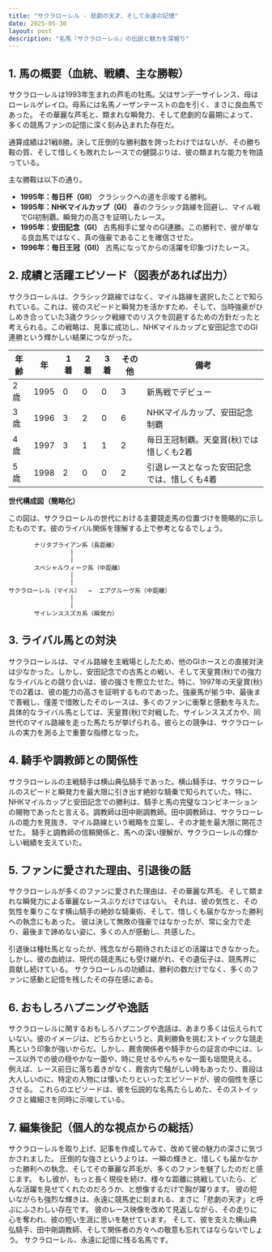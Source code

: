 ```yaml
---
title: "サクラローレル - 悲劇の天才、そして永遠の記憶"
date: 2025-05-30
layout: post
description: "名馬『サクラローレル』の伝説と魅力を深堀り"
---
```


## 1. 馬の概要（血統、戦績、主な勝鞍）

サクラローレルは1993年生まれの芦毛の牡馬。父はサンデーサイレンス、母はローレルゲレイロ。母系には名馬ノーザンテーストの血を引く、まさに良血馬であった。  その華麗な芦毛と、類まれな瞬発力、そして悲劇的な最期によって、多くの競馬ファンの記憶に深く刻み込まれた存在だ。

通算成績は21戦8勝。決して圧倒的な勝利数を誇ったわけではないが、その勝ち鞍の質、そして惜しくも敗れたレースでの健闘ぶりは、彼の類まれな能力を物語っている。

主な勝鞍は以下の通り。

* **1995年：毎日杯（GII）**  クラシックへの道を示唆する勝利。
* **1995年：NHKマイルカップ（GI）**  春のクラシック路線を回避し、マイル戦でGI初制覇。瞬発力の高さを証明したレース。
* **1995年：安田記念（GI）**  古馬相手に堂々のGI連勝。この勝利で、彼が単なる良血馬ではなく、真の強豪であることを確信させた。
* **1996年：毎日王冠（GII）**  古馬になってからの活躍を印象づけたレース。


## 2. 成績と活躍エピソード（図表があれば出力）

サクラローレルは、クラシック路線ではなく、マイル路線を選択したことで知られている。これは、彼のスピードと瞬発力を活かすため、そして、当時強豪がひしめき合っていた3歳クラシック戦線でのリスクを回避するための方針だったと考えられる。この戦略は、見事に成功し、NHKマイルカップと安田記念でのGI連勝という輝かしい結果につながった。

| 年齢 | 年 | 1着 | 2着 | 3着 | その他 | 備考 |
|---|---|---|---|---|---|---|
| 2歳 | 1995 | 0 | 0 | 0 | 3 | 新馬戦でデビュー |
| 3歳 | 1996 | 3 | 2 | 0 | 6 | NHKマイルカップ、安田記念制覇 |
| 4歳 | 1997 | 3 | 1 | 1 | 2 | 毎日王冠制覇。天皇賞(秋)では惜しくも2着 |
| 5歳 | 1998 | 2 | 0 | 0 | 2 |  引退レースとなった安田記念では、惜しくも4着 |

**世代構成図（簡略化）**

この図は、サクラローレルの世代における主要競走馬の位置づけを簡略的に示したものです。彼のライバル関係を理解する上で参考となるでしょう。

```
       ナリタブライアン系（長距離）
                 |
                 |
       スペシャルウィーク系（中距離）
                 |
                 |
サクラローレル（マイル）  →  エアグルーヴ系（中距離）
                 |
                 |
       サイレンススズカ系（瞬発力）

```


## 3. ライバル馬との対決

サクラローレルは、マイル路線を主戦場としたため、他のGIホースとの直接対決は少なかった。しかし、安田記念での古馬との戦い、そして天皇賞(秋)での強力なライバルとの競り合いは、彼の強さを際立たせた。特に、1997年の天皇賞(秋)での2着は、彼の能力の高さを証明するものであった。強豪馬が揃う中、最後まで善戦し、僅差で惜敗したそのレースは、多くのファンに衝撃と感動を与えた。  具体的なライバル馬としては、天皇賞(秋)で対戦した、サイレンススズカや、同世代のマイル路線を走った馬たちが挙げられる。彼らとの競争は、サクラローレルの実力を測る上で重要な指標となった。


## 4. 騎手や調教師との関係性

サクラローレルの主戦騎手は横山典弘騎手であった。横山騎手は、サクラローレルのスピードと瞬発力を最大限に引き出す絶妙な騎乗で知られていた。特に、NHKマイルカップと安田記念での勝利は、騎手と馬の完璧なコンビネーションの賜物であったと言える。調教師は田中剛調教師。田中調教師は、サクラローレルの能力を見抜き、マイル路線という戦略を立案し、その才能を最大限に開花させた。  騎手と調教師の信頼関係と、馬への深い理解が、サクラローレルの輝かしい戦績を支えていた。


## 5. ファンに愛された理由、引退後の話

サクラローレルが多くのファンに愛された理由は、その華麗な芦毛、そして類まれな瞬発力による華麗なレースぶりだけではない。  それは、彼の気性と、その気性を乗りこなす横山騎手の絶妙な騎乗術、そして、惜しくも届かなかった勝利への執念にもあった。  彼は決して無敗の強豪ではなかったが、常に全力で走り、最後まで諦めない姿に、多くの人が感動し、共感した。

引退後は種牡馬となったが、残念ながら期待されたほどの活躍はできなかった。  しかし、彼の血統は、現代の競走馬にも受け継がれ、その遺伝子は、競馬界に貢献し続けている。  サクラローレルの功績は、勝利の数だけでなく、多くのファンに感動と記憶を残したその存在感にある。


## 6. おもしろハプニングや逸話

サクラローレルに関するおもしろハプニングや逸話は、あまり多くは伝えられていない。彼のイメージは、どちらかというと、真剣勝負を挑むストイックな競走馬という印象が強いからだ。しかし、厩舎関係者や騎手からの証言の中には、レース以外での彼の穏やかな一面や、時に見せるやんちゃな一面も垣間見える。  例えば、レース前日に落ち着きがなく、厩舎内で騒がしい時もあったり、普段は大人しいのに、特定の人物には懐いたりといったエピソードが、彼の個性を感じさせる。  これらのエピソードは、彼を伝説的な名馬たらしめた、そのストイックさと繊細さを同時に示唆している。


## 7. 編集後記（個人的な視点からの総括）

サクラローレルを取り上げ、記事を作成してみて、改めて彼の魅力の深さに気づかされました。  圧倒的な強さというよりは、一瞬の輝きと、惜しくも届かなかった勝利への執念、そしてその華麗な芦毛が、多くのファンを魅了したのだと感じます。  もし彼が、もっと長く現役を続け、様々な距離に挑戦していたら、どんな活躍を見せてくれたのだろうか、と想像するだけで胸が躍ります。  彼の短いながらも強烈な輝きは、永遠に競馬史に刻まれる、まさに「悲劇の天才」と呼ぶにふさわしい存在です。  彼のレース映像を改めて見返しながら、その走りに心を奪われ、彼の短い生涯に思いを馳せています。  そして、彼を支えた横山典弘騎手、田中剛調教師、そして関係者の方々への敬意も忘れてはならないでしょう。  サクラローレル、永遠に記憶に残る名馬です。
